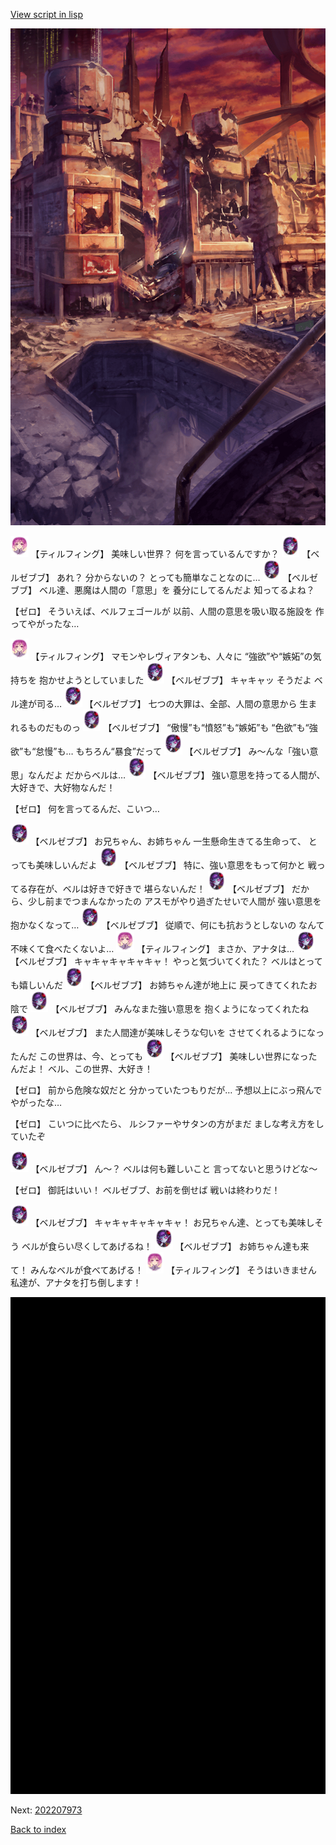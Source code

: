 [View script in lisp](../scripts/202207971.txt)

![ground_surface_break.png](../images/backgrounds/ground_surface_break.png)

<img src="../images/units/101415.png" alt="101415.png" height="34"/>
【ティルフィング】
美味しい世界？
何を言っているんですか？

<img src="../images/units/960022.png" alt="960022.png" height="34"/>
【ベルゼブブ】
あれ？
分からないの？
とっても簡単なことなのに…

<img src="../images/units/960022.png" alt="960022.png" height="34"/>
【ベルゼブブ】
ベル達、悪魔は人間の「意思」を
養分にしてるんだよ
知ってるよね？

【ゼロ】
そういえば、ベルフェゴールが
以前、人間の意思を吸い取る施設を
作ってやがったな…

<img src="../images/units/101415.png" alt="101415.png" height="34"/>
【ティルフィング】
マモンやレヴィアタンも、人々に
“強欲”や“嫉妬”の気持ちを
抱かせようとしていました

<img src="../images/units/960022.png" alt="960022.png" height="34"/>
【ベルゼブブ】
キャキャッ
そうだよ
ベル達が司る…

<img src="../images/units/960022.png" alt="960022.png" height="34"/>
【ベルゼブブ】
七つの大罪は、全部、人間の意思から
生まれるものだものっ

<img src="../images/units/960022.png" alt="960022.png" height="34"/>
【ベルゼブブ】
“傲慢”も“憤怒”も“嫉妬”も
“色欲”も“強欲”も“怠慢”も…
もちろん“暴食”だって

<img src="../images/units/960022.png" alt="960022.png" height="34"/>
【ベルゼブブ】
み～んな「強い意思」なんだよ
だからベルは…

<img src="../images/units/960022.png" alt="960022.png" height="34"/>
【ベルゼブブ】
強い意思を持ってる人間が、
大好きで、大好物なんだ！

【ゼロ】
何を言ってるんだ、こいつ…

<img src="../images/units/960022.png" alt="960022.png" height="34"/>
【ベルゼブブ】
お兄ちゃん、お姉ちゃん
一生懸命生きてる生命って、
とっても美味しいんだよ

<img src="../images/units/960022.png" alt="960022.png" height="34"/>
【ベルゼブブ】
特に、強い意思をもって何かと
戦ってる存在が、ベルは好きで好きで
堪らないんだ！

<img src="../images/units/960022.png" alt="960022.png" height="34"/>
【ベルゼブブ】
だから、少し前までつまんなかったの
アスモがやり過ぎたせいで人間が
強い意思を抱かなくなって…

<img src="../images/units/960022.png" alt="960022.png" height="34"/>
【ベルゼブブ】
従順で、何にも抗おうとしないの
なんて不味くて食べたくないよ…

<img src="../images/units/101415.png" alt="101415.png" height="34"/>
【ティルフィング】
まさか、アナタは…

<img src="../images/units/960022.png" alt="960022.png" height="34"/>
【ベルゼブブ】
キャキャキャキャキャ！
やっと気づいてくれた？
ベルはとっても嬉しいんだ

<img src="../images/units/960022.png" alt="960022.png" height="34"/>
【ベルゼブブ】
お姉ちゃん達が地上に
戻ってきてくれたお陰で

<img src="../images/units/960022.png" alt="960022.png" height="34"/>
【ベルゼブブ】
みんなまた強い意思を
抱くようになってくれたね

<img src="../images/units/960022.png" alt="960022.png" height="34"/>
【ベルゼブブ】
また人間達が美味しそうな匂いを
させてくれるようになったんだ
この世界は、今、とっても

<img src="../images/units/960022.png" alt="960022.png" height="34"/>
【ベルゼブブ】
美味しい世界になったんだよ！
ベル、この世界、大好き！

【ゼロ】
前から危険な奴だと
分かっていたつもりだが…
予想以上にぶっ飛んでやがったな…

【ゼロ】
こいつに比べたら、
ルシファーやサタンの方がまだ
ましな考え方をしていたぞ

<img src="../images/units/960022.png" alt="960022.png" height="34"/>
【ベルゼブブ】
ん～？
ベルは何も難しいこと
言ってないと思うけどな～

【ゼロ】
御託はいい！
ベルゼブブ、お前を倒せば
戦いは終わりだ！

<img src="../images/units/960022.png" alt="960022.png" height="34"/>
【ベルゼブブ】
キャキャキャキャキャ！
お兄ちゃん達、とっても美味しそう
ベルが食らい尽くしてあげるね！

<img src="../images/units/960022.png" alt="960022.png" height="34"/>
【ベルゼブブ】
お姉ちゃん達も来て！
みんなベルが食べてあげる！

<img src="../images/units/101415.png" alt="101415.png" height="34"/>
【ティルフィング】
そうはいきません
私達が、アナタを打ち倒します！

![bg_black.png](../images/backgrounds/bg_black.png)


Next: [202207973](202207973.md)

[Back to index](index.md)
